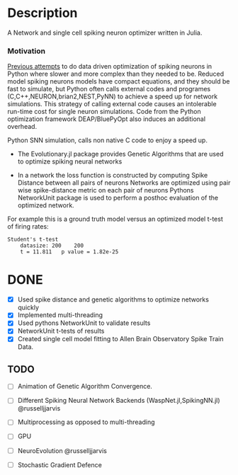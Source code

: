 # Description
A Network and single cell spiking neuron optimizer written in Julia.
### Motivation
[Previous attempts](https://github.com/russelljjarvis/BluePyOpt/blob/neuronunit_reduced_cells/examples/neuronunit/OptimizationMulitSpikingIzhikevichModel.ipynb)
 to do data driven optimization of spiking neurons in Python where slower and more complex than they needed to be. Reduced model spiking neurons models have compact equations, and they should be fast to simulate, but Python often calls external codes and programes (C,C++,NEURON,brian2,NEST,PyNN) to achieve a speed up for network simulations. This strategy of calling external code causes an intolerable run-time cost for single neuron simulations. Code from the Python optimization framework DEAP/BluePyOpt also induces an additional overhead.

Python SNN simulation, calls non native C code to enjoy a speed up.

- The Evolutionary.jl package provides Genetic Algorithms that are used to optimize spiking neural networks

- In a network the loss function is constructed by computing Spike Distance between all pairs of neurons
Networks are optimized using pair wise spike-distance metric on each pair of neurons
Pythons NetworkUnit package is used to perform a posthoc evaluation of the optimized network.

<!---See the figure below where local variation and firing rates are compared against every neuron between two model networks.-->

For example this is a ground truth model versus an optimized model t-test of firing rates:
```
Student's t-test
	datasize: 200 	 200
	t = 11.811 	 p value = 1.82e-25
```


# DONE

- [x] Used spike distance and genetic algorithms to optimize networks quickly
- [x] Implemented multi-threading
- [x] Used pythons NetworkUnit to validate results
- [x] NetworkUnit t-tests of results
- [x] Created single cell model fitting to Allen Brain Observatory Spike Train Data.

## TODO
- [ ] Animation of Genetic Algorithm Convergence.
- [ ] Different Spiking Neural Network Backends (WaspNet.jl,SpikingNN.jl)
@russelljjarvis
- [ ] Multiprocessing as opposed to multi-threading
- [ ] GPU
- [ ] NeuroEvolution @russelljjarvis
- [ ] Stochastic Gradient Defence

